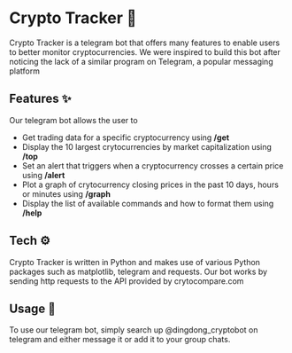 # Crypto Tracker 🤖

Crypto Tracker is a telegram bot that offers many features to enable users to better monitor cryptocurrencies. We were inspired to build this bot after noticing the lack of a similar program on Telegram, a popular messaging platform

## Features ✨
Our telegram bot allows the user to 

- Get trading data for a specific cryptocurrency using **/get**
- Display the 10 largest crytocurrencies by market capitalization using **/top**
- Set an alert that triggers when a cryptocurrency crosses a certain price using **/alert**
- Plot a graph of crytocurrency closing prices in the past 10 days, hours or minutes using **/graph**
- Display the list of available commands and how to format them using **/help**

## Tech ⚙️ 

Crypto Tracker is written in Python and makes use of various Python packages such as matplotlib, telegram and requests. Our bot works by sending http requests to the API provided by crytocompare.com

## Usage 🔨

To use our telegram bot, simply search up @dingdong_cryptobot on telegram and either message it or add it to your group chats.
